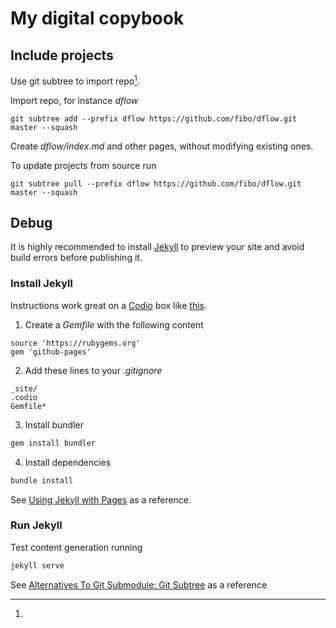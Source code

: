 
# My digital copybook

## Include projects

Use git subtree to import repo[^1].

Import repo, for instance *dflow*

```
git subtree add --prefix dflow https://github.com/fibo/dflow.git master --squash
```

Create *dflow/index.md* and other pages, without modifying existing ones.

To update projects from source run

```
git subtree pull --prefix dflow https://github.com/fibo/dflow.git master --squash
```

## Debug

It is highly recommended to install [Jekyll][3] to preview your site and avoid build errors before publishing it.

### Install Jekyll

Instructions work great on a [Codio](https://codio.com) box like [this](https://codio.com/fibo/g14n-info).

1. Create a *Gemfile* with the following content

```
source 'https://rubygems.org'
gem 'github-pages'
```

2. Add these lines to your *.gitignore*

```
_site/
.codio
Gemfile*
```

3. Install bundler

```bash
gem install bundler
```                                                                                                                     

4. Install dependencies

```bash
bundle install
```                                                                                                                     

See [Using Jekyll with Pages](https://help.github.com/articles/using-jekyll-with-pages) as a reference.

### Run Jekyll

Test content generation running

```bash
jekyll serve
```

[^1]:

See [Alternatives To Git Submodule: Git Subtree][4] as a reference


  [1]: http://g14n.info/jekyll-boilerplate "Jekyll boilerplate"
  [2]: http://kramdown.gettalong.com "kramdown"
  [3]: http://jekyllrb.com "Jekyll"
  [4]: https://pages.github.com "GitHub Pages"
  [5]: http://blogs.atlassian.com/2013/05/alternatives-to-git-submodule-git-subtree/ "Alternatives To Git Submodule: Git Subtree"


